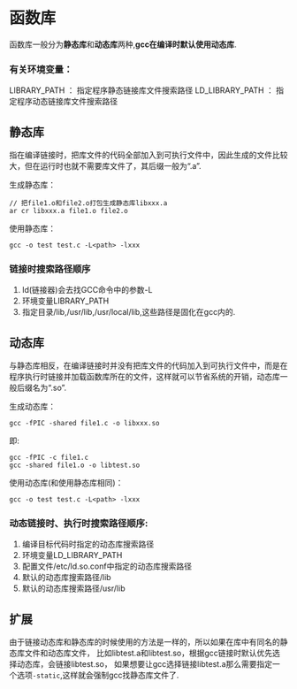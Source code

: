 # 函数库

函数库一般分为**静态库**和**动态库**两种,**gcc在编译时默认使用动态库**.

### 有关环境变量：

LIBRARY_PATH ： 指定程序静态链接库文件搜索路径
LD_LIBRARY_PATH ： 指定程序动态链接库文件搜索路径

## 静态库

指在编译链接时，把库文件的代码全部加入到可执行文件中，因此生成的文件比较大，但在运行时也就不需要库文件了，其后缀一般为“.a”.

生成静态库：
```
// 把file1.o和file2.o打包生成静态库libxxx.a
ar cr libxxx.a file1.o file2.o  
```

使用静态库：
```
gcc -o test test.c -L<path> -lxxx
```

### 链接时搜索路径顺序

1. ld(链接器)会去找GCC命令中的参数-L
2. 环境变量LIBRARY_PATH
3. 指定目录/lib,/usr/lib,/usr/local/lib,这些路径是固化在gcc内的.

## 动态库

与静态库相反，在编译链接时并没有把库文件的代码加入到可执行文件中，而是在程序执行时链接并加载函数库所在的文件，这样就可以节省系统的开销，动态库一般后缀名为“.so”.

生成动态库：
```
gcc -fPIC -shared file1.c -o libxxx.so    
```
即:
```
gcc -fPIC -c file1.c
gcc -shared file1.o -o libtest.so
```

使用动态库(和使用静态库相同)：
```
gcc -o test test.c -L<path> -lxxx
```

### 动态链接时、执行时搜索路径顺序:

1. 编译目标代码时指定的动态库搜索路径
2. 环境变量LD_LIBRARY_PATH
3. 配置文件/etc/ld.so.conf中指定的动态库搜索路径
4. 默认的动态库搜索路径/lib
5. 默认的动态库搜索路径/usr/lib

## 扩展

由于链接动态库和静态库的时候使用的方法是一样的，所以如果在库中有同名的静态库文件和动态库文件，
比如libtest.a和libtest.so，根据gcc链接时默认优先选择动态库，会链接libtest.so，
如果想要让gcc选择链接libtest.a那么需要指定一个选项`-static`,这样就会强制gcc找静态库文件了.
